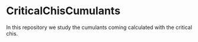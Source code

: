 # CriticalChisCumulants

In this repository we study the cumulants coming calculated with the critical chis.
